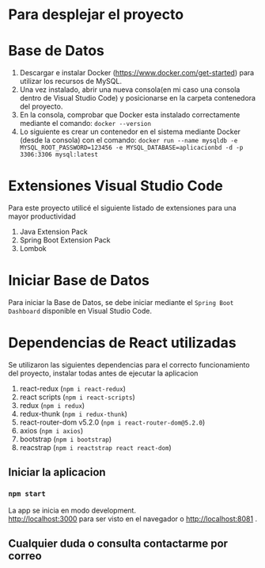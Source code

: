 
# Para desplejar el proyecto
# Base de Datos #
1. Descargar e instalar Docker (https://www.docker.com/get-started) para utilizar los recursos de MySQL. 
2. Una vez instalado, abrir una nueva consola(en mi caso una consola dentro de Visual Studio Code) y posicionarse en la carpeta contenedora del proyecto.
3. En la consola, comprobar que Docker esta instalado correctamente mediante el comando: `docker --version`
4. Lo siguiente es crear un contenedor en el sistema mediante Docker (desde la consola) con el comando: `docker run --name mysqldb -e MYSQL_ROOT_PASSWORD=123456 -e MYSQL_DATABASE=aplicacionbd -d -p 3306:3306 mysql:latest`
# Extensiones Visual Studio Code #
Para este proyecto utilicé el siguiente listado de extensiones para una mayor productividad
1. Java Extension Pack
2. Spring Boot Extension Pack
3. Lombok

# Iniciar Base de Datos
Para iniciar la Base de Datos, se debe iniciar mediante el `Spring Boot Dashboard` disponible en Visual Studio Code.

# Dependencias de React utilizadas
Se utilizaron las siguientes dependencias para el correcto funcionamiento del proyecto, instalar todas antes de ejecutar la aplicacion

1.  react-redux (`npm i react-redux`)
2.  react scripts (`npm i react-scripts`)
3.  redux  (`npm i redux`)
4.  redux-thunk (`npm i redux-thunk`)
5.  react-router-dom v5.2.0 (`npm i react-router-dom@5.2.0`)
6.  axios (`npm i axios`)
7.  bootstrap (`npm i bootstrap`)
8.  reacstrap (`npm i reactstrap react react-dom`)

## Iniciar la aplicacion

### `npm start`

La app se inicia en modo development.\
[http://localhost:3000](http://localhost:3000) para ser visto en el navegador o [http://localhost:8081](http://localhost:8081)  .

## Cualquier duda o consulta contactarme por correo

